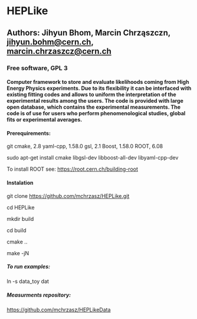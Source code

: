 # HEPLike 
## Authors: Jihyun Bhom, Marcin Chrząszczn, jihyun.bohm@cern.ch, marcin.chrzaszcz@cern.ch 
### Free software, GPL 3
#### Computer framework to store and evaluate likelihoods coming from High Energy Physics experiments. Due to its flexibility it can be interfaced with existing fitting codes and allows to uniform the interpretation of the experimental results among the users. The code is provided with large open database, which contains the experimental measurements. The code is of use for users who perform phenomenological studies, global fits or experimental averages. 

#### Prerequirements:
git
cmake, 2.8
yaml-cpp, 1.58.0
gsl, 2.1
Boost, 1.58.0
ROOT, 6.08

sudo apt-get install cmake libgsl-dev libboost-all-dev libyaml-cpp-dev

To install ROOT see:
https://root.cern.ch/building-root

#### Instalation
git clone  https://github.com/mchrzasz/HEPLike.git

cd HEPLike

mkdir build

cd build

cmake ..

make -jN



##### To run examples:
ln -s data_toy dat


##### Measurments repository:
https://github.com/mchrzasz/HEPLikeData
